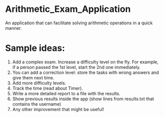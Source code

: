 # Arithmetic_Exam_Application
An application that can facilitate solving arithmetic operations in a quick manner.

# Sample ideas:

1. Add a complex exam. Increase a difficulty level on the fly. For example, if a person passed the 1st level, start the 2nd one immediately.
2. You can add a correction level: store the tasks with wrong answers and give them next time.
3. Add more difficulty levels.
4. Track the time (read about Timer).
5. Write a more detailed report to a file with the results.
6. Show previous results inside the app (show lines from results.txt that contains the username)
7. Any other improvement that might be useful!